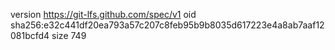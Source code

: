 version https://git-lfs.github.com/spec/v1
oid sha256:e32c441df20ea793a57c207c8feb95b9b8035d617223e4a8ab7aaf12081bcfd4
size 749
